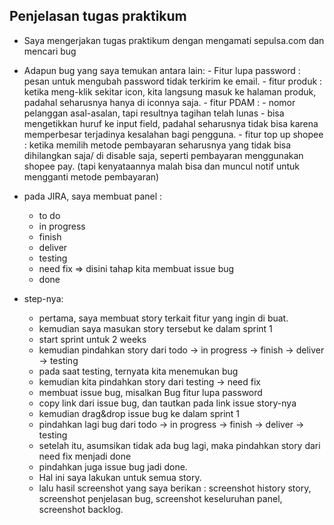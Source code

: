 ## Penjelasan tugas praktikum

* Saya mengerjakan tugas praktikum dengan mengamati sepulsa.com dan mencari bug
* Adapun bug yang saya temukan antara lain:
      - Fitur lupa password : pesan untuk mengubah password tidak terkirim ke email.
      - fitur produk : ketika meng-klik sekitar icon, kita langsung masuk ke halaman produk, padahal seharusnya hanya di iconnya saja.
      - fitur PDAM : 
              - nomor pelanggan asal-asalan, tapi resultnya tagihan telah lunas
              - bisa mengetikkan huruf ke input field, padahal seharusnya tidak bisa karena memperbesar terjadinya kesalahan bagi pengguna.
      - fitur top up shopee : ketika memilih metode pembayaran seharusnya yang tidak bisa dihilangkan saja/ di disable saja, seperti pembayaran menggunakan shopee pay. (tapi kenyataannya malah bisa dan muncul notif untuk mengganti metode pembayaran)

* pada JIRA, saya membuat panel :
     - to do
     - in progress
     - finish
     - deliver
     - testing
     - need fix => disini tahap kita membuat issue bug
     - done

* step-nya:
   - pertama, saya membuat story terkait fitur yang ingin di buat.
   - kemudian saya masukan story tersebut ke dalam sprint 1
   - start sprint untuk 2 weeks
   - kemudian pindahkan story dari todo -> in progress -> finish -> deliver -> testing 
   - pada saat testing, ternyata kita menemukan bug
   - kemudian kita pindahkan story dari testing -> need fix
   - membuat issue bug, misalkan Bug fitur lupa password
   - copy link dari issue bug, dan tautkan pada link issue story-nya
   - kemudian drag&drop issue bug ke dalam sprint 1
   - pindahkan lagi bug dari todo -> in progress -> finish -> deliver -> testing 
   - setelah itu, asumsikan tidak ada bug lagi, maka pindahkan story dari need fix menjadi done
   - pindahkan juga issue bug jadi done.
   - Hal ini saya lakukan untuk semua story.
   - lalu hasil screenshot yang saya berikan : screenshot history story, screenshot penjelasan bug, screenshot keseluruhan panel, screenshot backlog.
